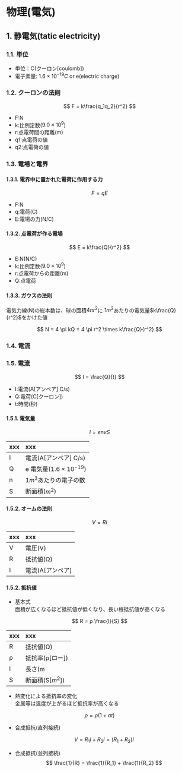 # 物理(電気)

## 1. 静電気(tatic electricity)

### 1.1. 単位

- 単位：C(クーロン[coulomb])
- 電子素量: $1.6 \times 10^{-19} C$ or e(electric charge)

### 1.2. クーロンの法則

$$
F = k\frac{q_1q_2}{r^2}
$$

- F:N
- k:比例定数($9.0\times10^{9}$)
- r:点電荷間の距離(m)
- q1:点電荷の値
- q2:点電荷の値

### 1.3. 電場と電界

#### 1.3.1. 電界中に置かれた電荷に作用する力

$$
F = qE
$$

- F:N
- q:電荷(C)
- E:電場の力(N/C)

#### 1.3.2. 点電荷が作る電場

$$
E = k\frac{Q}{r^2}
$$

- E:N(N/C)
- k:比例定数($9.0\times10^{9}$)
- r:点電荷からの距離(m)
- Q:点電荷

#### 1.3.3. ガウスの法則

電気力線(N)の総本数は、球の面積$4 \pi r^2$に $1m^2$あたりの電気量$k\frac{Q}{r^2}$をかけた値

$$
N = 4 \pi kQ = 4 \pi r^2 \times k\frac{Q}{r^2}
$$

### 1.4. 電流

### 1.5. 電流

$$
I = \frac{Q}{t}
$$

- I:電流(A[アンペア] C/s)
- Q:電荷(C[クーロン])
- t:時間(秒)

#### 1.5.1. 電気量

$$
I = envS
$$

| xxx | xxx                             |
| :-- | :------------------------------ |
| I   | 電流(A[アンペア] C/s)           |
| Q   | e 電気量($1.6 \times 10^{-19}$) |
| n   | $1m^3$あたりの電子の数          |
| S   | 断面積($m^{2}$)                 |

#### 1.5.2. オームの法則

$$
V = RI
$$

| xxx | xxx              |
| :-- | :--------------- |
| V   | 電圧(V)          |
| R   | 抵抗値(Ω)        |
| I   | 電流(A[アンペア] |

#### 1.5.2. 抵抗値

- 基本式  
  面積が広くなるほど抵抗値が低くなり、長い程抵抗値が高くなる

$$
R = ρ \frac{l}{S}
$$

| xxx | xxx              |
| :-- | :--------------- |
| R   | 抵抗値(Ω)        |
| ρ   | 抵抗率(ρ[ロー])  |
| l   | 長さ(m           |
| S   | 断面積(S[$m^2$]) |

- 熱変化による抵抗率の変化  
  金属等は温度が上がるほど抵抗率が高くなる

$$
ρ = ρ(1+at)
$$

- 合成抵抗(直列接続)

  $$
  V = R_{1} I + R_{2} I = (R_{1} + R_{2})I
  $$

- 合成抵抗(並列接続)
  $$
  \frac{1}{R} = \frac{1}{R_1} + \frac{1}{R_2}
  $$

